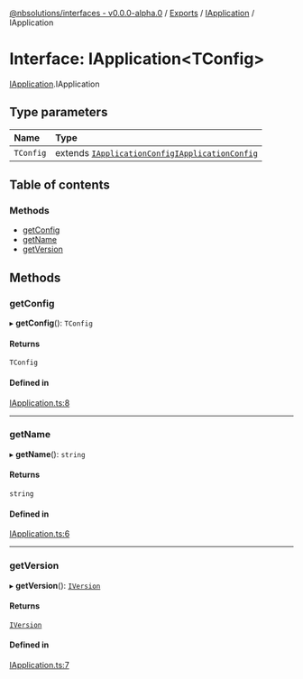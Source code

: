 [@nbsolutions/interfaces - v0.0.0-alpha.0](../README.md) / [Exports](../modules.md) / [IApplication](../modules/IApplication.md) / IApplication

# Interface: IApplication<TConfig\>

[IApplication](../modules/IApplication.md).IApplication

## Type parameters

| Name | Type |
| :------ | :------ |
| `TConfig` | extends [`IApplicationConfig`](IApplicationConfig.IApplicationConfig-1.md)[`IApplicationConfig`](IApplicationConfig.IApplicationConfig-1.md) |

## Table of contents

### Methods

- [getConfig](IApplication.IApplication-1.md#getconfig)
- [getName](IApplication.IApplication-1.md#getname)
- [getVersion](IApplication.IApplication-1.md#getversion)

## Methods

### getConfig

▸ **getConfig**(): `TConfig`

#### Returns

`TConfig`

#### Defined in

[IApplication.ts:8](https://github.com/nbsolutions-ca/interfaces/blob/5e5cbad/src/IApplication.ts#L8)

___

### getName

▸ **getName**(): `string`

#### Returns

`string`

#### Defined in

[IApplication.ts:6](https://github.com/nbsolutions-ca/interfaces/blob/5e5cbad/src/IApplication.ts#L6)

___

### getVersion

▸ **getVersion**(): [`IVersion`](IVersion.IVersion-1.md)

#### Returns

[`IVersion`](IVersion.IVersion-1.md)

#### Defined in

[IApplication.ts:7](https://github.com/nbsolutions-ca/interfaces/blob/5e5cbad/src/IApplication.ts#L7)
